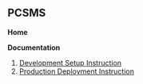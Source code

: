 ## PCSMS

**Home**

**Documentation**
 1. [Development Setup Instruction](wiki/Development%20Setup%20Instruction.md)
 2. [Production Deployment Instruction](wiki/Production%20Deployment%20Instruction.md)
